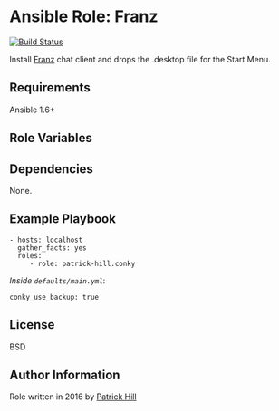 Ansible Role: Franz
=========

[![Build Status](https://travis-ci.org/patrick-hill/ansible-role-franz.svg?branch=master)](https://travis-ci.org/patrick-hill/ansible-role-franz)


Install [Franz](http://meetfranz.com/) chat client and drops the .desktop file for the Start Menu.

Requirements
------------

Ansible 1.6+

Role Variables
--------------


Dependencies
------------

None.

Example Playbook
----------------

    - hosts: localhost
      gather_facts: yes
      roles:
         - role: patrick-hill.conky

*Inside `defaults/main.yml`*:

    conky_use_backup: true

License
-------

BSD

Author Information
------------------

Role written in 2016 by [Patrick Hill](http://www.HillsPCWorld.com) 
